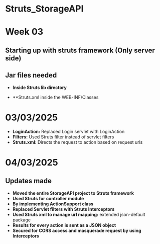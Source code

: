 # Struts_StorageAPI

# Week 03

## Starting up with struts framework (Only server side)

## Jar files needed 

- **Inside Struts lib directory**

- **Struts.xml inside the WEB-INF/Classes

# 03/03/2025

- **LoginAction:** Replaced Login servlet with LoginAction 
- **Filters:** Used Struts filter instead of servlet filters
- **Struts.xml:** Directs the request to action based on request urls 

# 04/03/2025

## Updates made 

- **Moved the entire StorageAPI project to Struts framework**
- **Used Struts for controller module**
- **By implementing ActionSupport class**
- **Replaced Servlet filters with Struts Interceptors**
- **Used Struts xml to manage url mapping:** extended json-default package
- **Results for every action is sent as a JSON object**
- **Secured for CORS access and masquerade request by using Interceptors**